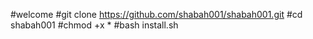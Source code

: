 #welcome
#git clone https://github.com/shabah001/shabah001.git
#cd shabah001
#chmod +x *
#bash install.sh
